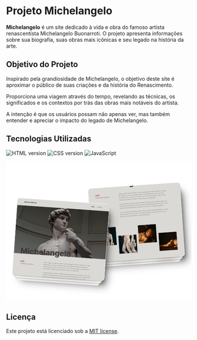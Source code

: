 # Projeto Michelangelo

**Michelangelo** é um site dedicado à vida e obra do famoso artista renascentista Michelangelo Buonarroti. O projeto apresenta informações sobre sua biografia, suas obras mais icônicas e seu legado na história da arte.

## Objetivo do Projeto
Inspirado pela grandiosidade de Michelangelo, o objetivo deste site é aproximar o público de suas criações e da história do Renascimento. 

Proporciona uma viagem através do tempo, revelando as técnicas, os significados e os contextos por trás das obras mais notáveis do artista. 

A intenção é que os usuários possam não apenas ver, mas também entender e apreciar o impacto do legado de Michelangelo.

## Tecnologias Utilizadas

<p>
	<img alt="HTML version" src="https://img.shields.io/static/v1?label=HTML&message=5&color=18181B&labelColor=E34F26">
	<img alt="CSS version" src="https://img.shields.io/static/v1?label=CSS&message=3&color=18181B&labelColor=1572B6">
	<img alt="JavaScript" src="https://img.shields.io/static/v1?label=JavaScript&message=ES6%2B&color=18181B&labelColor=F7DF1E">
	<br>
</p>


<img src="assets/images/mockup.png">


## Licença
Este projeto está licenciado sob a [MIT license](https://opensource.org/licenses/MIT).